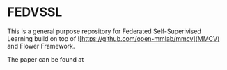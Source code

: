 # FEDVSSL
This is a general purpose repository for Federated Self-Superivised Learning build on top of ![https://github.com/open-mmlab/mmcv](MMCV) and Flower Framework.

The paper can be found at 
